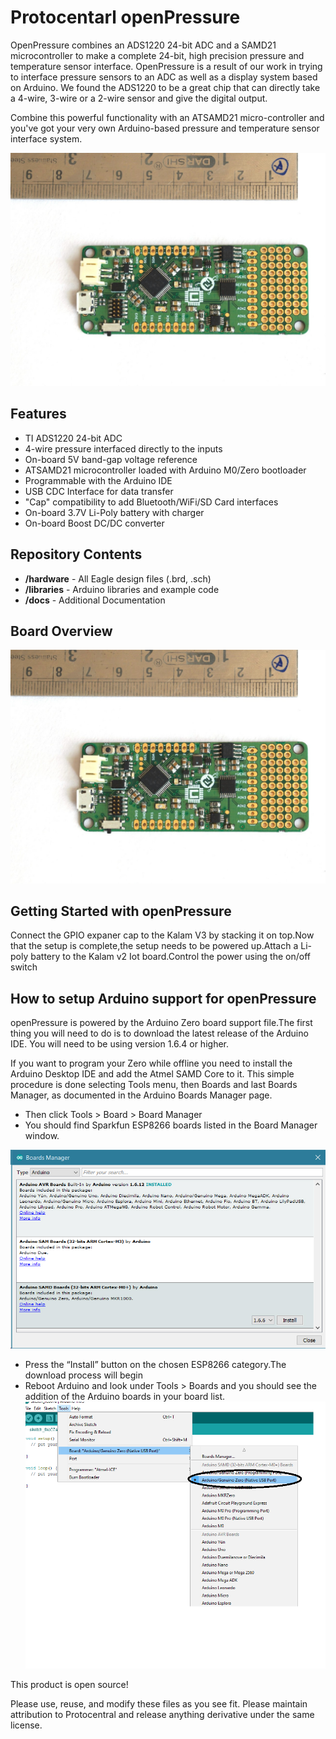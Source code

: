 # Protocentarl openPressure

OpenPressure combines an ADS1220 24-bit ADC and a SAMD21 microcontroller to make a complete 24-bit, high precision pressure and temperature sensor interface. 
OpenPressure is a result of our work in trying to interface pressure sensors to an ADC as well as a display system based on Arduino. We found the ADS1220 to be a great chip that can directly take a 4-wire, 3-wire or a 2-wire sensor and give the digital output. 

Combine this powerful functionality with an ATSAMD21 micro-controller and you've got your very own Arduino-based pressure and temperature sensor interface system.

![openPressure](/docs/images/boardSize.jpg)

Features
--------
* TI ADS1220 24-bit ADC
* 4-wire pressure interfaced directly to the inputs
* On-board 5V band-gap voltage reference
* ATSAMD21 microcontroller loaded with Arduino M0/Zero bootloader
* Programmable with the Arduino IDE
* USB CDC Interface for data transfer
* "Cap" compatibility to add Bluetooth/WiFi/SD Card interfaces
* On-board 3.7V Li-Poly battery with charger
* On-board Boost DC/DC converter 


Repository Contents
-------------------
* **/hardware** - All Eagle design files (.brd, .sch)
* **/libraries** - Arduino libraries and example code
* **/docs** - Additional Documentation

Board Overview
--------------
![Kalam labelled](/docs/images/boardSize.jpg)

Getting Started with openPressure
--------------------------
Connect the GPIO expaner cap to the Kalam V3 by stacking it on top.Now that the setup is complete,the setup needs to be powered up.Attach a Li-poly battery to the Kalam v2 Iot board.Control the power using the on/off switch

How to setup Arduino support for openPressure
---------------------------------------------------
openPressure is powered by the Arduino Zero board support file.The first thing you will need to do is to download the latest release of the Arduino IDE. You will need to be using version 1.6.4 or higher. 

If you want to program your Zero while offline you need to install the Arduino Desktop IDE and add the Atmel SAMD Core to it. This simple procedure is done selecting Tools menu, then Boards and last Boards Manager, as documented in the Arduino Boards Manager page. 

* Then click Tools > Board > Board Manager
* You should find Sparkfun ESP8266 boards listed in the Board Manager window.

 ![board_manager](/docs/images/MKR_Zero_BrdMgrAdd.jpg)
 
*	Press the “Install” button on the chosen ESP8266 category.The download process will begin
* Reboot Arduino and look under Tools > Boards and you should see the addition of the Arduino boards in your board list.
![board](/docs/images/selectBoard.png)

This product is open source!

Please use, reuse, and modify these files as you see fit. Please maintain attribution to Protocentral and release anything derivative under the same license.
